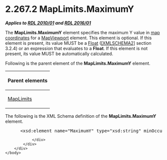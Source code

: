 <html dir="LTR" xmlns:mshelp="http://msdn.microsoft.com/mshelp" xmlns:ddue="http://ddue.schemas.microsoft.com/authoring/2003/5" xmlns:xlink="http://www.w3.org/1999/xlink" xmlns:tool="http://www.microsoft.com/tooltip">
    <head>
        <meta http-equiv="Content-Type" content="text/html; CHARSET=utf-8"></meta>
        <meta name="save" content="history"></meta>
        <title>2.267.2 MapLimits.MaximumY</title>
        <xml>
            <mshelp:toctitle title="2.267.2 MapLimits.MaximumY"></mshelp:toctitle>
            <mshelp:rltitle title="[MS-RDL]: MapLimits.MaximumY"></mshelp:rltitle>
            <mshelp:keyword index="A" term="a600fa96-5f78-43d9-ac95-b78267ada7a5"></mshelp:keyword>
            <mshelp:attr name="DCSext.ContentType" value="open specification"></mshelp:attr>
            <mshelp:attr name="AssetID" value="a600fa96-5f78-43d9-ac95-b78267ada7a5"></mshelp:attr>
            <mshelp:attr name="TopicType" value="kbRef"></mshelp:attr>
            <mshelp:attr name="DCSext.Title" value="[MS-RDL]: MapLimits.MaximumY" />
        </xml>
    </head>
    <body>
        <div id="header">
            <h1 class="heading">2.267.2 MapLimits.MaximumY</h1>
        </div>
        <div id="mainSection">
            <div id="mainBody">
                <div id="allHistory" class="saveHistory"></div>
                <div id="sectionSection0" class="section" name="collapseableSection">
                    

<p><b><i>Applies to </i></b><a href="3428e690-a348-4ec7-8a6a-8efb42d2cdee.htm"><b><i>RDL 2010/01</i></b></a><b><i>
and </i></b><a href="52ce3983-2bfc-4e72-9359-42aaf5fe4509.htm"><b><i>RDL 2016/01</i></b></a></p>

<p>The <b>MapLimits.MaximumY</b> element specifies the maximum
Y value in <a href="b2482b3f-74ab-4ca8-a9e5-c07955011743.htm#gt_0eca4039-3d5f-4fef-9ced-90ebd4d2bb22">map coordinates</a>
for a <a href="55679f1a-a5b6-4b08-b284-ff6e27deedb4.htm">MapViewport</a>
element. This element is optional. If this element is present, its value MUST be
a <a href="c7d0946f-992e-4abc-a304-09b53e030692.htm">Float</a> (<a href="https://go.microsoft.com/fwlink/?LinkId=90610">[XMLSCHEMA2]</a> section
3.2.4) or an expression that evaluates to a <b>Float</b>. If this element is
not present, its value MUST be automatically calculated.</p>

<p>Following is the parent element of the <b>MapLimits.MaximumY</b>
element.</p>

<table>
 <thead>
  <tr>
   <th>
   <p>Parent elements </p>
   </th>
  </tr>
 </thead>
 <tr>
  <td>
  <p><a href="161cc5bc-351c-44a2-b603-24cd0871ecbd.htm">MapLimits</a></p>
  </td>
 </tr>
</table>

<p>The following is the XML Schema definition of the <b>MapLimits.MaximumY</b>
element.           </p>

<dl>
<dd>
<div><pre> &lt;xsd:element name=&quot;MaximumY&quot; type=&quot;xsd:string&quot; minOccurs=&quot;0&quot; /&gt;
</pre></div>
</dd></dl>


                </div>
            </div>
        </div>
    </body>
</html>
